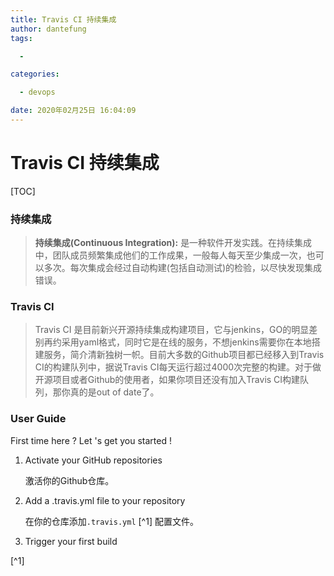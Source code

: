 ```yaml
---
title: Travis CI 持续集成
author: dantefung
tags:

  - 

categories:

  - devops

date: 2020年02月25日 16:04:09
---
```


# Travis CI 持续集成

[TOC]

### 持续集成

>  **持续集成(Continuous Integration):** 是一种软件开发实践。在持续集成中，团队成员频繁集成他们的工作成果，一般每人每天至少集成一次，也可以多次。每次集成会经过自动构建(包括自动测试)的检验，以尽快发现集成错误。

### Travis CI

> Travis CI 是目前新兴开源持续集成构建项目，它与jenkins，GO的明显差别再约采用yaml格式，同时它是在线的服务，不想jenkins需要你在本地搭建服务，简介清新独树一帜。目前大多数的Github项目都已经移入到Travis CI的构建队列中，据说Travis CI每天运行超过4000次完整的构建。对于做开源项目或者Github的使用者，如果你项目还没有加入Travis CI构建队列，那你真的是out of date了。

### User Guide

First time here ? Let 's get you started !

1. Activate your GitHub repositories
   
   激活你的Github仓库。

2. Add a .travis.yml file to your repository
   
   在你的仓库添加`.travis.yml` [^1] 配置文件。

3. Trigger your first build

[^1]



